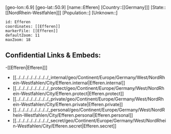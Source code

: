 ﻿---
location: [50.9,6.9]
mapzoom: [7,12] 
mapmarker: city 
type: City
tags:
- geo/City


SpocWebEntityId: 29977
isDeleted: false
confidential: public

---
[geo-lon::6.9]
[geo-lat::50.9]
[name::Efferen]
[Country::[[Germany]]]
[State::[[NordRhein-Westfahlen]]]
[Population::]
[Unknown::]


```leaflet
id: Efferen
coordinates: [[Efferen]]
markerFile: [[Efferen]]
defaultZoom: 11 
maxZoom: 18
```


## Confidential Links & Embeds: 
-[[Efferen|Efferen]]] 
- [[../../../../../../../../_internal/geo/Continent/Europe/Germany/West/NordRhein-Westfahlen/City/Efferen.internal|Efferen.internal]] 
- [[../../../../../../../../_protect/geo/Continent/Europe/Germany/West/NordRhein-Westfahlen/City/Efferen.protect|Efferen.protect]] 
- [[../../../../../../../../_private/geo/Continent/Europe/Germany/West/NordRhein-Westfahlen/City/Efferen.private|Efferen.private]] 
- [[../../../../../../../../_personal/geo/Continent/Europe/Germany/West/NordRhein-Westfahlen/City/Efferen.personal|Efferen.personal]] 
- [[../../../../../../../../_secret/geo/Continent/Europe/Germany/West/NordRhein-Westfahlen/City/Efferen.secret|Efferen.secret]] 
